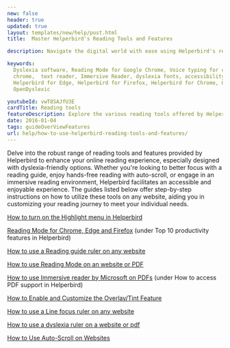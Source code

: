 ```yaml
---
new: false
header: true
updated: true
layout: templates/new/help/post.html
title:  Master Helperbird's Reading Tools and Features

description: Navigate the digital world with ease using Helperbird's reading tools and features, designed with dyslexia-friendly options. Our help guides provide detailed steps to personalize your reading experience on any website. Learn how to use a reading guide, auto-scroll, immersive reader, and more to enhance accessibility and focus. Whether you are a student, a professional, or someone looking to make online reading more enjoyable, our guides empower you to harness the full capabilities of Helperbird's features.

keywords:
  Dyslexia software, Reading Mode for Google Chrome, Voice typing for chrome, Text to speech for
  chrome,  text reader, Immersive Reader, dyslexia fonts, accessibility software, dyslexia software,
  Helperbird for Edge, Helperbird for Firefox, Helperbird for Chrome, Opendyslexic for Chrome,
  OpenDyslexic

youtubeId: vwT8SAJfU3E
cardTitle: Reading tools
featureDescription: Explore the various reading tools offered by Helperbird to enhance your browsing experience.
date: 2016-01-04
tags: guideOverViewFeatures
url: help/how-to-use-helperbird-reading-tools-and-features/
---
```


Delve into the robust range of reading tools and features provided by Helperbird to enhance your online reading experience, especially designed with dyslexia-friendly options. Whether you're looking to better focus with a reading guide, enjoy hands-free reading with auto-scroll, or engage in an immersive reading environment, Helperbird facilitates an accessible and enjoyable experience. The guides listed below offer step-by-step instructions on how to utilize these tools on any website, aiding you in customizing your reading journey to meet your individual needs.








[How to turn on the Highlight menu in Helperbird](https://www.helperbird.com/help/how-to-turn-on-the-highlight-menu-in-helperbird)

[Reading Mode for Chrome, Edge and Firefox](https://www.helperbird.com/help/top-10-productivity-features-in-helperbird) (under Top 10 productivity features in Helperbird)

[How to use a Reading guide ruler on any website](https://www.helperbird.com/help/how-to-use-a-reading-guide-ruler-on-any-website)

[How to use Reading Mode on an website or PDF](https://www.helperbird.com/help/how-to-use-reading-mode-on-an-website-or-pdf)

[How to use Immersive reader by Microsoft on PDFs](https://www.helperbird.com/help/how-to-access-pdf-support-in-helperbird) (under How to access PDF support in Helperbird)

[How to Enable and Customize the Overlay/Tint Feature](https://www.helperbird.com/help/how-to-enable-and-customize-the-overlay-tint-feature-in)

[How to use a Line focus ruler on any website](https://www.helperbird.com/help/how-to-use-a-line-focus-ruler-on-any-website)

[How to use a dyslexia ruler on a website or pdf](https://www.helperbird.com/help/how-to-use-a-dyslexia-ruler-on-a-website-or-pdf)

[How to Use Auto-Scroll on Websites](https://www.helperbird.com/help/how-to-use-auto-scroll-on-websites)

